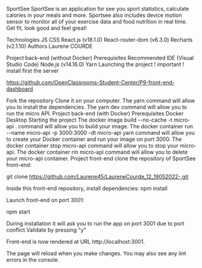 SportSee
SportSee is an application for see you sport statistics, calculate calories in your meals and more. Sportsee also includes device motion sensor to monitor all of your exercise data and food nutrition in real time. Get fit, look good and feel great!

Technologies
JS
CSS
React.js (v18.1.0)
React-router-dom (v6.3.0)
Recharts (v2.1.10)
Authors
Laurene COURDE

Project back-end (without Docker)
Prerequisites
Recommended IDE (Visual Studio Code)
Node.js (v14.16.0)
Yarn
Launching the project
! important ! install first the server

https://github.com/OpenClassrooms-Student-Center/P9-front-end-dashboard

Fork the repository
Clone it on your computer.
The yarn command will allow you to install the dependencies.
The yarn dev command will allow you to run the micro API.
Project back-end (with Docker)
Prerequisites
Docker Desktop
Starting the project
The docker image build --no-cache -t micro-api . command will allow you to build your image.
The docker container run --name micro-api -p 3000:3000 -dt micro-api yarn command will allow you to create your Docker container and run your image on port 3000.
The docker container stop micro-api command will allow you to stop your micro-api.
The docker container rm micro-api command will allow you to delete your micro-api container.
Project front-end
clone the repository of SportSee front-end:

git clone https://github.com/Laurene45/LaureneCourde_12_19052022-.git

Inside this front-end repository, install dependencies: npm install

Launch front-end on port 3001:

npm start

During installation it will ask you to run the app on port 3001 due to port conflict.Validate by pressing "y"

Front-end is now rendered at URL http://localhost:3001.

The page will reload when you make changes. You may also see any lint errors in the console.